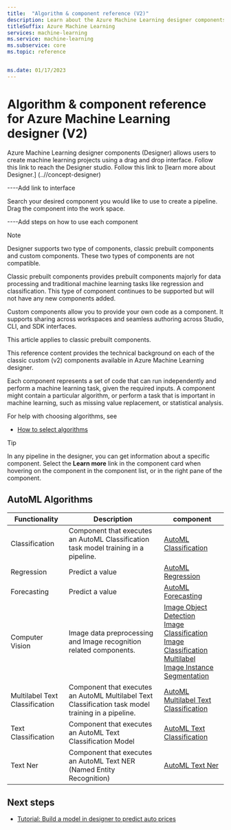 ```yaml
---
title:  "Algorithm & component reference (V2)"
description: Learn about the Azure Machine Learning designer components that you can use to create your own machine learning projects. (V2)
titleSuffix: Azure Machine Learning
services: machine-learning
ms.service: machine-learning
ms.subservice: core
ms.topic: reference


ms.date: 01/17/2023
---
```

# Algorithm & component reference for Azure Machine Learning designer (V2)

Azure Machine Learning designer components (Designer) allows users to create machine learning projects using a drag and drop interface. Follow this link to reach the Designer studio. Follow this link to [learn more about Designer.] (..//concept-designer)

----Add link to interface

Search your desired component you would like to use to create a pipeline. Drag the component into the work space.

----Add steps on how to use each component

>[!Note]
> Designer supports two type of components, classic prebuilt components and custom components. These two types of components are not compatible. 
>
>Classic prebuilt components provides prebuilt components majorly for data processing and traditional machine learning tasks like regression and classification. This type of component continues to be supported but will not have any new components added. 
>
>
>Custom components allow you to provide your own code as a component. It supports sharing across workspaces and seamless authoring across Studio, CLI, and SDK interfaces.
>
>This article applies to classic prebuilt components. 

This reference content provides the technical background on each of the classic custom (v2) components available in Azure Machine Learning designer.


Each component represents a set of code that can run independently and perform a machine learning task, given the required inputs. A component might contain a particular algorithm, or perform a task that is important in machine learning, such as missing value replacement, or statistical analysis.

For help with choosing algorithms, see 
* [How to select algorithms](../how-to-select-algorithms.md)

> [!TIP]
> In any pipeline in the designer, you can get information about a specific component. Select the **Learn more** link in the component card when hovering on the component in the component list, or in the right pane of the component.


## AutoML Algorithms

| Functionality | Description | component |
| --- |--- | --- |
| Classification | Component that executes an AutoML Classification task model training in a pipeline. |  [AutoML Classification](automl-classification.md) |
| Regression | Predict a value | [AutoML Regression](automl-regression.md) |
| Forecasting | Predict a value | [AutoML Forecasting](automl-forecasting.md) |
| Computer Vision | Image data preprocessing and Image recognition related components. |  [Image Object Detection](automl-image-object-detection.md) <br/> [Image Classification](automl-image-classification.md) <br/> [Image Classification Multilabel](automl-image-classification-multilabel.md) <br/> [Image Instance Segmentation](automl-image-instance-segmentation.md) |
| Multilabel Text Classification | Component that executes an AutoML Multilabel Text Classification task model training in a pipeline. | [AutoML Multilabel Text Classification](automl-text-classification-multilabel.md)|
| Text Classification | Component that executes an AutoML Text Classification Model | [AutoML Text Classification](automl-text-classification.md)|
| Text Ner | Component that executes an AutoML Text NER (Named Entity Recognition) | [AutoML Text Ner](automl-text-ner.md)|

## Next steps

* [Tutorial: Build a model in designer to predict auto prices](../tutorial-designer-automobile-price-train-score.md)
